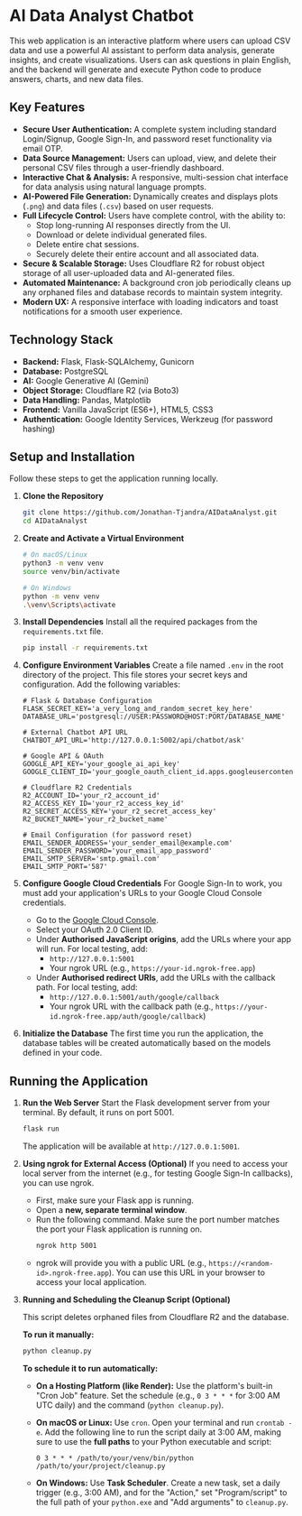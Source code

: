 # AI Data Analyst Chatbot

This web application is an interactive platform where users can upload CSV data and use a powerful AI assistant to perform data analysis, generate insights, and create visualizations. Users can ask questions in plain English, and the backend will generate and execute Python code to produce answers, charts, and new data files.

## Key Features

* **Secure User Authentication:** A complete system including standard Login/Signup, Google Sign-In, and password reset functionality via email OTP.
* **Data Source Management:** Users can upload, view, and delete their personal CSV files through a user-friendly dashboard.
* **Interactive Chat & Analysis:** A responsive, multi-session chat interface for data analysis using natural language prompts.
* **AI-Powered File Generation:** Dynamically creates and displays plots (`.png`) and data files (`.csv`) based on user requests.
* **Full Lifecycle Control:** Users have complete control, with the ability to:
    * Stop long-running AI responses directly from the UI.
    * Download or delete individual generated files.
    * Delete entire chat sessions.
    * Securely delete their entire account and all associated data.
* **Secure & Scalable Storage:** Uses Cloudflare R2 for robust object storage of all user-uploaded data and AI-generated files.
* **Automated Maintenance:** A background cron job periodically cleans up any orphaned files and database records to maintain system integrity.
* **Modern UX:** A responsive interface with loading indicators and toast notifications for a smooth user experience.

## Technology Stack

* **Backend:** Flask, Flask-SQLAlchemy, Gunicorn
* **Database:** PostgreSQL
* **AI:** Google Generative AI (Gemini)
* **Object Storage:** Cloudflare R2 (via Boto3)
* **Data Handling:** Pandas, Matplotlib
* **Frontend:** Vanilla JavaScript (ES6+), HTML5, CSS3
* **Authentication:** Google Identity Services, Werkzeug (for password hashing)

## Setup and Installation

Follow these steps to get the application running locally.

1.  **Clone the Repository**
    ```bash
    git clone https://github.com/Jonathan-Tjandra/AIDataAnalyst.git
    cd AIDataAnalyst
    ```

2.  **Create and Activate a Virtual Environment**
    ```bash
    # On macOS/Linux
    python3 -m venv venv
    source venv/bin/activate

    # On Windows
    python -m venv venv
    .\venv\Scripts\activate
    ```

3.  **Install Dependencies**
    Install all the required packages from the `requirements.txt` file.
    ```bash
    pip install -r requirements.txt
    ```

4.  **Configure Environment Variables**
    Create a file named `.env` in the root directory of the project. This file stores your secret keys and configuration. Add the following variables:

    ```
    # Flask & Database Configuration
    FLASK_SECRET_KEY='a_very_long_and_random_secret_key_here'
    DATABASE_URL='postgresql://USER:PASSWORD@HOST:PORT/DATABASE_NAME'

    # External Chatbot API URL
    CHATBOT_API_URL='http://127.0.0.1:5002/api/chatbot/ask'

    # Google API & OAuth
    GOOGLE_API_KEY='your_google_ai_api_key'
    GOOGLE_CLIENT_ID='your_google_oauth_client_id.apps.googleusercontent.com'

    # Cloudflare R2 Credentials
    R2_ACCOUNT_ID='your_r2_account_id'
    R2_ACCESS_KEY_ID='your_r2_access_key_id'
    R2_SECRET_ACCESS_KEY='your_r2_secret_access_key'
    R2_BUCKET_NAME='your_r2_bucket_name'
    
    # Email Configuration (for password reset)
    EMAIL_SENDER_ADDRESS='your_sender_email@example.com'
    EMAIL_SENDER_PASSWORD='your_email_app_password'
    EMAIL_SMTP_SERVER='smtp.gmail.com'
    EMAIL_SMTP_PORT='587'
    ```

5.  **Configure Google Cloud Credentials**
    For Google Sign-In to work, you must add your application's URLs to your Google Cloud Console credentials.

    -   Go to the [Google Cloud Console](https://console.cloud.google.com/apis/credentials).
    -   Select your OAuth 2.0 Client ID.
    -   Under **Authorised JavaScript origins**, add the URLs where your app will run. For local testing, add:
        -   `http://127.0.0.1:5001`
        -   Your ngrok URL (e.g., `https://your-id.ngrok-free.app`)
    -   Under **Authorised redirect URIs**, add the URLs with the callback path. For local testing, add:
        -   `http://127.0.0.1:5001/auth/google/callback`
        -   Your ngrok URL with the callback path (e.g., `https://your-id.ngrok-free.app/auth/google/callback`)

6.  **Initialize the Database**
    The first time you run the application, the database tables will be created automatically based on the models defined in your code.

## Running the Application

1.  **Run the Web Server**
    Start the Flask development server from your terminal. By default, it runs on port 5001.
    ```bash
    flask run
    ```
    The application will be available at `http://127.0.0.1:5001`.

2.  **Using ngrok for External Access (Optional)**
    If you need to access your local server from the internet (e.g., for testing Google Sign-In callbacks), you can use ngrok.

    -   First, make sure your Flask app is running.
    -   Open a **new, separate terminal window**.
    -   Run the following command. Make sure the port number matches the port your Flask application is running on.
        ```bash
        ngrok http 5001
        ```
    -   ngrok will provide you with a public URL (e.g., `https://<random-id>.ngrok-free.app`). You can use this URL in your browser to access your local application.

3.  **Running and Scheduling the Cleanup Script (Optional)**

    This script deletes orphaned files from Cloudflare R2 and the database.

    **To run it manually:**
    ```bash
    python cleanup.py
    ```

    **To schedule it to run automatically:**

    * **On a Hosting Platform (like Render):** Use the platform's built-in "Cron Job" feature. Set the schedule (e.g., `0 3 * * *` for 3:00 AM UTC daily) and the command (`python cleanup.py`).

    * **On macOS or Linux:** Use `cron`. Open your terminal and run `crontab -e`. Add the following line to run the script daily at 3:00 AM, making sure to use the **full paths** to your Python executable and script:
        ```
        0 3 * * * /path/to/your/venv/bin/python /path/to/your/project/cleanup.py
        ```

    * **On Windows:** Use **Task Scheduler**. Create a new task, set a daily trigger (e.g., 3:00 AM), and for the "Action," set "Program/script" to the full path of your `python.exe` and "Add arguments" to `cleanup.py`.